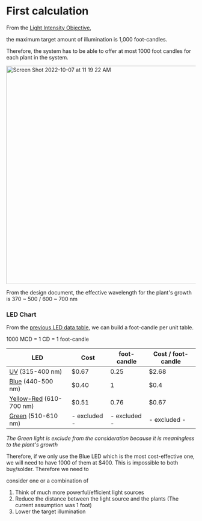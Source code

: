 # First calculation

From the [Light Intensity Objective](https://github.com/heonjang/LightControlSystem/blob/Christelle/October%202nd%20-%20Light%20Intensity.md),

the maximum target amount of illumination is 1,000 foot-candles.

Therefore, the system has to be able to offer at most 1000 foot candles for each plant in the system.

<img width="581" alt="Screen Shot 2022-10-07 at 11 19 22 AM" src="https://user-images.githubusercontent.com/103418311/194600845-5981b728-a65e-4637-b0ab-d12d1428f7c9.png">

From the design document, the effective wavelength for the plant's growth is 370 ~ 500 / 600 ~ 700 nm


### LED Chart
From the [previous LED data table](https://github.com/heonjang/LightControlSystem/blob/main/October%205th.md), we can build a foot-candle per unit table.

1000 MCD = 1 CD = 1 foot-candle

| LED      | Cost | foot-candle | Cost / foot-candle |
| ----------- | ----------- |  ----------- |  ----------- |
| [UV](https://www.mouser.com/ProductDetail/Kingbright/AA3528VRVFS-A?qs=rY7msk5yxfb63mh907EyRA%3D%3D) (315-400 nm)     | $0.67      |  0.25 | $2.68 |
| [Blue](https://www.digikey.com/en/products/detail/w%C3%BCrth-elektronik/150141BS73130/13584853) (440-500 nm) | $0.40 |  1 | $0.4 |
| [Yellow-Red](https://www.digikey.com/en/products/detail/vishay-semiconductor-opto-division/VLMO233U1AA-GS08/3025492) (610-700 nm)  | $0.51  |  0.76 | $0.67 |
| [Green](https://www.digikey.com/en/products/detail/creeled-inc/XQAGRN-02-0000-000000Z01/5761845) (510-610 nm) | - excluded - |  - excluded - | - excluded - |
 
_The Green light is exclude from the consideration because it is meaningless to the plant's growth_

Therefore, if we only use the Blue LED which is the most cost-effective one, we will need to have 1000 of them at $400.
This is impossible to both buy/solder. Therefore we need to

consider one or a combination of 

1. Think of much more powerful/efficient light sources
2. Reduce the distance between the light source and the plants (The current assumption was 1 foot)
3. Lower the target illumination
